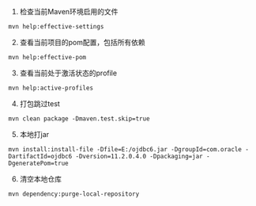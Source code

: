 1. 检查当前Maven环境启用的文件

```shell
mvn help:effective-settings
```

2. 查看当前项目的pom配置，包括所有依赖

```shell
mvn help:effective-pom
```

3. 查看当前处于激活状态的profile
```shell
mvn help:active-profiles
```

4. 打包跳过test

```shell
mvn clean package -Dmaven.test.skip=true
```

5. 本地打jar

```shell
mvn install:install-file -Dfile=E:/ojdbc6.jar -DgroupId=com.oracle -DartifactId=ojdbc6 -Dversion=11.2.0.4.0 -Dpackaging=jar -DgeneratePom=true
```

6. 清空本地仓库
```shell
mvn dependency:purge-local-repository
```